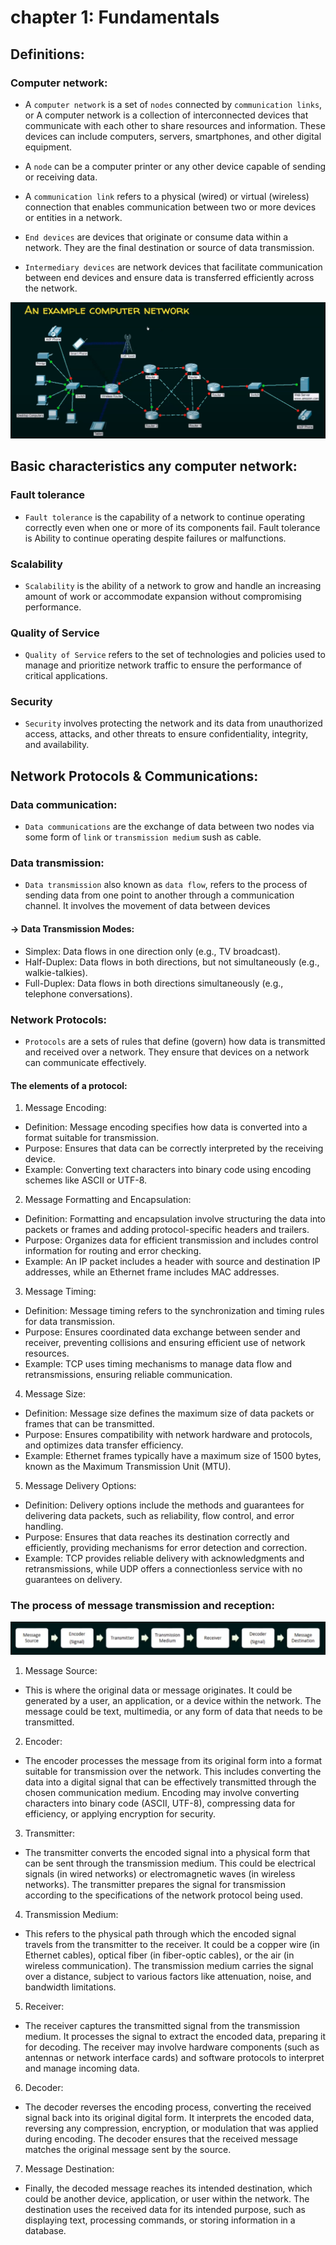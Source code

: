 # chapter 1: Fundamentals

## Definitions:

### Computer network:

- A `computer network` is a set of `nodes` connected by `communication links`, or A computer network is a collection of interconnected devices that communicate with each other to share resources and information. These devices can include computers, servers, smartphones, and other digital equipment.

- A `node` can be a computer printer or any other device capable of sending or receiving data.

- A `communication link` refers to a physical (wired) or virtual (wireless) connection that enables communication between two or more devices or entities in a network.

- `End devices` are devices that originate or consume data within a network. They are the final destination or source of data transmission.

- `Intermediary devices` are network devices that facilitate communication between end devices and ensure data is transferred efficiently across the network.

<img src="./IMG/network_example.png">

## Basic characteristics any computer network:

### Fault tolerance

- `Fault tolerance` is the capability of a network to continue operating correctly even when one or more of its components fail.
Fault tolerance is Ability to continue operating despite failures or malfunctions.

### Scalability

- `Scalability` is the ability of a network to grow and handle an increasing amount of work or accommodate expansion without compromising performance.

### Quality of Service

- `Quality of Service` refers to the set of technologies and policies used to manage and prioritize network traffic to ensure the performance of critical applications.

### Security

- `Security` involves protecting the network and its data from unauthorized access, attacks, and other threats to ensure confidentiality, integrity, and availability.

## Network Protocols & Communications:

### Data communication:

- `Data communications` are the exchange of data between two nodes via some form of `link` or `transmission medium` sush as cable.

### Data transmission:

- `Data transmission` also known as `data flow`, refers to the process of sending data from one point to another through a communication channel. It involves the movement of data between devices

#### -> Data Transmission Modes:

- Simplex: Data flows in one direction only (e.g., TV broadcast).
- Half-Duplex: Data flows in both directions, but not simultaneously (e.g., walkie-talkies).
- Full-Duplex: Data flows in both directions simultaneously (e.g., telephone conversations).

### Network Protocols:

- `Protocols` are a sets of rules that define (govern) how data is transmitted and received over a network. They ensure that devices on a network can communicate effectively.

#### The elements of a protocol:

1) Message Encoding:

- Definition: Message encoding specifies how data is converted into a format suitable for transmission.
- Purpose: Ensures that data can be correctly interpreted by the receiving device.
- Example: Converting text characters into binary code using encoding schemes like ASCII or UTF-8.

2) Message Formatting and Encapsulation:

- Definition: Formatting and encapsulation involve structuring the data into packets or frames and adding protocol-specific headers and trailers.
- Purpose: Organizes data for efficient transmission and includes control information for routing and error checking.
- Example: An IP packet includes a header with source and destination IP addresses, while an Ethernet frame includes MAC addresses.

3) Message Timing:

- Definition: Message timing refers to the synchronization and timing rules for data transmission.
- Purpose: Ensures coordinated data exchange between sender and receiver, preventing collisions and ensuring efficient use of network resources.
- Example: TCP uses timing mechanisms to manage data flow and retransmissions, ensuring reliable communication.


4) Message Size:

- Definition: Message size defines the maximum size of data packets or frames that can be transmitted.
- Purpose: Ensures compatibility with network hardware and protocols, and optimizes data transfer efficiency.
- Example: Ethernet frames typically have a maximum size of 1500 bytes, known as the Maximum Transmission Unit (MTU).

5) Message Delivery Options:

- Definition: Delivery options include the methods and guarantees for delivering data packets, such as reliability, flow control, and error handling.
- Purpose: Ensures that data reaches its destination correctly and efficiently, providing mechanisms for error detection and correction.
- Example: TCP provides reliable delivery with acknowledgments and retransmissions, while UDP offers a connectionless service with no guarantees on delivery.

### The process of message transmission and reception:

<img src="./IMG/process_message_trans.png">

1) Message Source:

- This is where the original data or message originates. It could be generated by a user, an application, or a device within the network. The message could be text, multimedia, or any form of data that needs to be transmitted.

2) Encoder:

- The encoder processes the message from its original form into a format suitable for transmission over the network. This includes converting the data into a digital signal that can be effectively transmitted through the chosen communication medium. Encoding may involve converting characters into binary code (ASCII, UTF-8), compressing data for efficiency, or applying encryption for security.

3) Transmitter:

- The transmitter converts the encoded signal into a physical form that can be sent through the transmission medium. This could be electrical signals (in wired networks) or electromagnetic waves (in wireless networks). The transmitter prepares the signal for transmission according to the specifications of the network protocol being used.

4) Transmission Medium:

- This refers to the physical path through which the encoded signal travels from the transmitter to the receiver. It could be a copper wire (in Ethernet cables), optical fiber (in fiber-optic cables), or the air (in wireless communication). The transmission medium carries the signal over a distance, subject to various factors like attenuation, noise, and bandwidth limitations.

5) Receiver:

- The receiver captures the transmitted signal from the transmission medium. It processes the signal to extract the encoded data, preparing it for decoding. The receiver may involve hardware components (such as antennas or network interface cards) and software protocols to interpret and manage incoming data.

6) Decoder:

- The decoder reverses the encoding process, converting the received signal back into its original digital form. It interprets the encoded data, reversing any compression, encryption, or modulation that was applied during encoding. The decoder ensures that the received message matches the original message sent by the source.

7) Message Destination:

- Finally, the decoded message reaches its intended destination, which could be another device, application, or user within the network. The destination uses the received data for its intended purpose, such as displaying text, processing commands, or storing information in a database.













<!-- - protocols used in network communication play a critical role in defining various aspects beyond just data transmission. They encompass a wide range of functions and specifications to ensure efficient and reliable communication between devices. Here's how protocols define these aspects:

1. Message Encoding, Formatting, and Encapsulation
Encoding: Protocols specify how data should be encoded into binary format for transmission over the network. Different encoding schemes, such as ASCII, UTF-8, or binary formats, may be used depending on the type of data and the protocol being employed.

- Formatting: Protocols define the structure and format of data packets or frames. This includes specifying fields such as headers, trailers, and data payload sizes. For example, in Ethernet frames, there are fields for source and destination MAC addresses, frame type, data payload, and CRC for error detection.

- Encapsulation: Protocols encapsulate data by adding protocol-specific headers and trailers to the original data. Each layer of the OSI (Open Systems Interconnection) or TCP/IP model adds its own headers or trailers to the data as it passes through the network stack.

2. Message Timing
Timing: Protocols govern when data packets should be transmitted and how timing is synchronized between sender and receiver. Timing aspects include data transmission rates (bandwidth), latency (delay in transmission), and synchronization methods to ensure that data is transmitted and received in a coordinated manner.
3. Message Size
- Message Size: Protocols define the maximum size of data packets or frames that can be transmitted over the network. This maximum transmission unit (MTU) varies depending on the protocol and the type of network medium (e.g., Ethernet, Wi-Fi). Large messages may be fragmented into smaller packets to fit within the MTU size.
4. Message Delivery Options
Delivery Options: Protocols specify options for delivering data packets, including:

- Reliable vs. Unreliable Delivery: Protocols like TCP provide reliable delivery, ensuring that all data packets are received and in the correct order. UDP, on the other hand, offers unreliable delivery, where some packets may be lost or arrive out of order.

- Flow Control: Protocols manage the flow of data between sender and receiver to prevent congestion and optimize performance. Flow control mechanisms regulate the rate at which data is transmitted based on network conditions and the receiver's ability to process data.

- Error Handling: Protocols include mechanisms for error detection (e.g., checksums, CRC) and error recovery (e.g., retransmission of lost packets) to ensure data integrity and reliability during transmission. -->